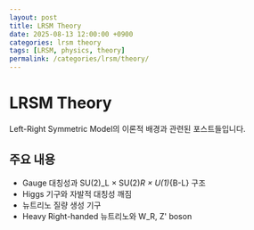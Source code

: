 ```yaml
---
layout: post
title: LRSM Theory
date: 2025-08-13 12:00:00 +0900
categories: lrsm theory
tags: [LRSM, physics, theory]
permalink: /categories/lrsm/theory/
---
```


# LRSM Theory

Left-Right Symmetric Model의 이론적 배경과 관련된 포스트들입니다.

## 주요 내용
- Gauge 대칭성과 SU(2)_L × SU(2)_R × U(1)_{B-L} 구조
- Higgs 기구와 자발적 대칭성 깨짐
- 뉴트리노 질량 생성 기구
- Heavy Right-handed 뉴트리노와 W_R, Z' boson